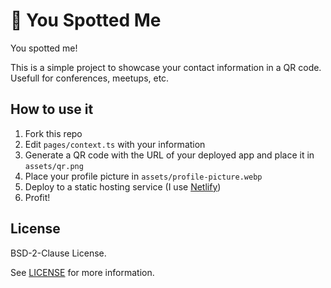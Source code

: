 # 🔎 You Spotted Me
You spotted me!

This is a simple project to showcase your contact information in a QR code. Usefull for conferences, meetups, etc.

## How to use it

1. Fork this repo
2. Edit `pages/context.ts` with your information
3. Generate a QR code with the URL of your deployed app and place it in `assets/qr.png`
4. Place your profile picture in `assets/profile-picture.webp`
3. Deploy to a static hosting service (I use [Netlify](https://www.netlify.com/))
4. Profit!


## License

BSD-2-Clause License.

See [LICENSE](LICENSE) for more information.
